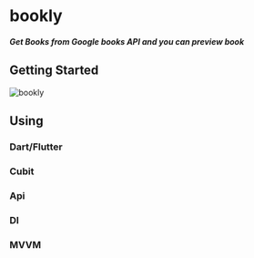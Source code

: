 # bookly

##### Get Books from Google books API and you can preview book

## Getting Started
![bookly](https://github.com/ebrahimesmail11/bookly/assets/147981042/da7accbf-b464-444f-afb4-1e8791a501d6)

## Using
 ### Dart/Flutter
 ### Cubit
 ### Api
 ### DI
 ### MVVM
